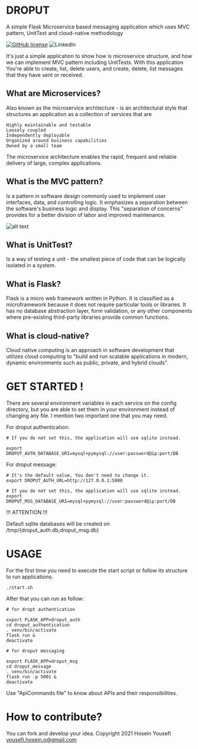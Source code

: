 # DROPUT
A simple Flask Microservice based messaging application which uses MVC pattern, UnitTest and cloud-native methodology

[![GitHub license](https://img.shields.io/github/license/hosein-yousefii/DROPUT)](https://github.com/hosein-yousefii/DROPUT/blob/master/LICENSE)
![LinkedIn](https://shields.io/badge/style-hoseinyousefi-black?logo=linkedin&label=LinkedIn&link=https://www.linkedin.com/in/hoseinyousefi)


It's just a simple application to show how is microservice structure, and how we can implement MVC pattern including UnitTests.
With this application You're able to create, list, delete users, and create, delete, list messages that they have sent or received.


## What are Microservices?

Also known as the microservice architecture - is an architectural style that structures an application as a collection of services that are

    Highly maintainable and testable
    Loosely coupled
    Independently deployable
    Organized around business capabilities
    Owned by a small team

The microservice architecture enables the rapid, frequent and reliable delivery of large, complex applications.

## What is the MVC pattern?

Is a pattern in software design commonly used to implement user interfaces, data, and controlling logic. It emphasizes a separation between the software's business logic and display. This "separation of concerns" provides for a better division of labor and improved maintenance. 

![alt text](https://www.researchgate.net/publication/337601038/figure/fig2/AS:830217782300694@1574950752978/Structure-diagram-of-MVC-design-pattern.jpg)


## What is UnitTest?

Is a way of testing a unit - the smallest piece of code that can be logically isolated in a system.


## What is Flask?

Flask is a micro web framework written in Python. It is classified as a microframework because it does not require particular tools or libraries. It has no database abstraction layer, form validation, or any other components where pre-existing third-party libraries provide common functions.


## What is cloud-native?

Cloud native computing is an approach in software development that utilizes cloud computing to "build and run scalable applications in modern, dynamic environments such as public, private, and hybrid clouds".


# GET STARTED !

There are several environment variables in each service on the config directory, but you are able to set them in your environment instead of changing any file.
I mention two important one that you may need.

For droput authentication:
```
# If you do not set this, the application will use sqlite instead.

export DROPUT_AUTH_DATABASE_URI=mysql+pymysql://user:password@ip:port/DB

```

For droput message:
```
# It's the default value, You don't need to change it.
export DROPUT_AUTH_URL=http://127.0.0.1:5000

# If you do not set this, the application will use sqlite instead.
export DROPUT_MSG_DATABASE_URI=mysql+pymysql://user:password@ip:port/DB

```

!!! ATTENTION !!!

Default sqlite databases will be created on /tmp/{droput_auth.db,droput_msg.db}


# USAGE

For the first time you need to execute the start script or follow its structure to run applications:
```
./start.sh
```

After that you can run as follow:
```
# for dropt authentication

export FLASK_APP=droput_auth
cd droput_authentication
. venv/bin/activate
flask run &
deactivate

# for droput messaging

export FLASK_APP=droput_msg
cd droput_message
. venv/bin/activate
flask run -p 5001 &
deactivate
```

Use "ApiCommands file" to know about APIs and their responsibilities.


# How to contribute?

You can fork and develop your idea.
Copyright 2021 Hosein Yousefi <yousefi.hosein.o@gmail.com>





